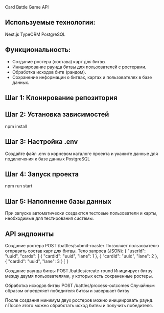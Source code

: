 Card Battle Game API

## Используемые технологии:

Nest.js
TypeORM
PostgreSQL

## Функциональность:

- Создание ростера (состава) карт для битвы.
- Инициирование раунда битвы для пользователей с ростерами.
- Обработка исходов битв (рандом).
- Сохранение информации о битвах, картах и пользователях в базе данных.

## Шаг 1: Клонирование репозитория

## Шаг 2: Установка зависимостей

npm install

## Шаг 3: Настройка .env

Создайте файл .env в корневом каталоге проекта и укажите данные для подключения к базе данных PostgreSQL

## Шаг 4: Запуск проекта

npm run start

## Шаг 5: Наполнение базы данных

При запуске автоматически создаются тестовые пользователи и карты, необходимые для тестирования системы.

## API эндпоинты

Создание ростера
POST /battles/submit-roaster
Позволяет пользователю отправить состав карт для битвы.
Тело запроса (JSON):
{
"userId": "uuid",
"cards": [
{ "cardId": "uuid", "lane": 1 },
{ "cardId": "uuid", "lane": 2 },
{ "cardId": "uuid", "lane": 3 }
]
}

Создание раунда битвы
POST /battles/create-round
Инициирует битву между двумя пользователями, у которых есть сохраненные ростеры.

Обработка исходов битвы
POST /battles/process-outcomes
Случайным образом определяет победителя битвы и завершает битву

После создания минимум двух ростеров можно инициировать раунд. пПосле этого можно обработать исход битвы и получить победителя.
